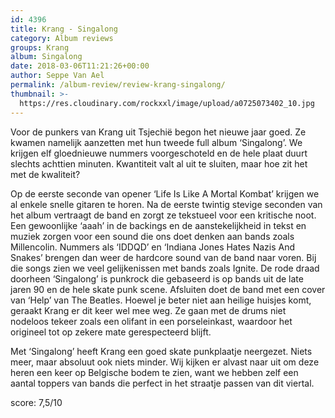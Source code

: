 ```yaml
---
id: 4396
title: Krang - Singalong
category: Album reviews
groups: Krang
album: Singalong
date: 2018-03-06T11:21:26+00:00
author: Seppe Van Ael
permalink: /album-review/review-krang-singalong/
thumbnail: >-
  https://res.cloudinary.com/rockxxl/image/upload/a0725073402_10.jpg
---
```

Voor de punkers van Krang uit Tsjechië begon het nieuwe jaar goed. Ze kwamen namelijk aanzetten met hun tweede full album ‘Singalong’. We krijgen elf gloednieuwe nummers voorgeschoteld en de hele plaat duurt slechts achttien minuten. Kwantiteit valt al uit te sluiten, maar hoe zit het met de kwaliteit?

Op de eerste seconde van opener ‘Life Is Like A Mortal Kombat’ krijgen we al enkele snelle gitaren te horen. Na de eerste twintig stevige seconden van het album vertraagt de band en zorgt ze tekstueel voor een kritische noot. Een gewoonlijke ‘aaah’ in de backings en de aanstekelijkheid in tekst en muziek zorgen voor een sound die ons doet denken aan bands zoals Millencolin. Nummers als ‘IDDQD’ en ‘Indiana Jones Hates Nazis And Snakes’ brengen dan weer de hardcore sound van de band naar voren. Bij die songs zien we veel gelijkenissen met bands zoals Ignite. De rode draad doorheen ‘Singalong’ is punkrock die gebaseerd is op bands uit de late jaren 90 en de hele skate punk scene. Afsluiten doet de band met een cover van ‘Help’ van The Beatles. Hoewel je beter niet aan heilige huisjes komt, geraakt Krang er dit keer wel mee weg. Ze gaan met de drums niet nodeloos tekeer zoals een olifant in een porseleinkast, waardoor het origineel tot op zekere mate gerespecteerd blijft.

Met ‘Singalong’ heeft Krang een goed skate punkplaatje neergezet. Niets meer, maar absoluut ook niets minder. Wij kijken er alvast naar uit om deze heren een keer op Belgische bodem te zien, want we hebben zelf een aantal toppers van bands die perfect in het straatje passen van dit viertal.

score: 7,5/10
